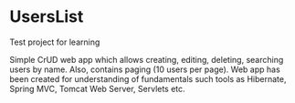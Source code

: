 # UsersList
Test project for learning

Simple CrUD web app which allows creating, editing, deleting, searching users by name.
Also, contains paging (10 users per page). Web app has been created for understanding of fundamentals such tools as Hibernate, Spring MVC,
Tomcat Web Server, Servlets etc.
